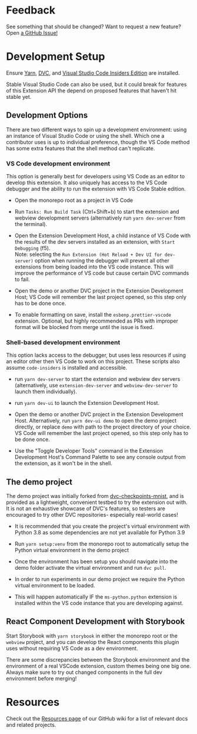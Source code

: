 # Feedback

See something that should be changed? Want to request a new feature? Open
[a GitHub Issue!](https://github.com/iterative/vscode-dvc/issues)

# Development Setup

Ensure [Yarn](https://yarnpkg.com/), [DVC](https://dvc.org/doc/install), and
[Visual Studio Code Insiders Edition](https://code.visualstudio.com/insiders/)
are installed.

Stable Visual Studio Code can also be used, but it could break for features of
this Extension API the depend on proposed features that haven't hit stable yet.

## Development Options

There are two different ways to spin up a development environment: using an
instance of Visual Studio Code or using the shell. Which one a contributor uses
is up to individual preference, though the VS Code method has some extra
features that the shell method can't replicate.

### VS Code development environment

This option is generally best for developers using VS Code as an editor to
develop this extension. It also uniquely has access to the VS Code debugger and
the ability to run the extension with VS Code Stable edition.

- Open the monorepo root as a project in VS Code

- Run `Tasks: Run Build Task` (Ctrl+Shift+b) to start the extension and webview
  development servers (alternatively run `yarn dev-server` from the terminal).

- Open the Extension Development Host, a child instance of VS Code with the
  results of the dev servers installed as an extension, with `Start Debugging`
  (f5).  
  Note: selecting the `Run Extension (Hot Reload + Dev UI for dev-server)`
  option when running the debugger will prevent all other extensions from being
  loaded into the VS code instance. This will improve the performance of VS code
  but cause certain DVC commands to fail.

- Open the demo or another DVC project in the Extension Development Host; VS
  Code will remember the last project opened, so this step only has to be done
  once.

- To enable formatting on save, install the `esbenp.prettier-vscode` extension.
  Optional, but highly recommended as PRs with improper format will be blocked
  from merge until the issue is fixed.

### Shell-based development environment

This option lacks access to the debugger, but uses less resources if using an
editor other then VS Code to work on this project. These scripts also assume
`code-insiders` is installed and accessible.

- run `yarn dev-server` to start the extension and webview dev servers
  (alternatively, use `extension-dev-server` and `webview-dev-server` to launch
  them individually).

- run `yarn dev-ui` to launch the Extension Development Host.

- Open the demo or another DVC project in the Extension Development Host.
  Alternatively, run `yarn dev-ui demo` to open the demo project directly, or
  replace `demo` with path to the project directory of your choice. VS Code will
  remember the last project opened, so this step only has to be done once.

- Use the "Toggle Developer Tools" command in the Extension Development Host's
  Command Palette to see any console output from the extension, as it won't be
  in the shell.

## The demo project

The demo project was initially forked from
[dvc-checkpoints-mnist](https://github.com/iterative/dvc-checkpoints-mnist/tree/make_checkpoint),
and is provided as a lightweight, convenient testbed to try the extension out
with. It is not an exhaustive showcase of DVC's features, so testers are
encouraged to try other DVC repositories- especially real-world cases!

- It is recommended that you create the project's virtual environment with
  Python 3.8 as some dependencies are not yet available for Python 3.9

- Run `yarn setup:venv` from the monorepo root to automatically setup the Python
  virtual environment in the demo project

- Once the environment has been setup you should navigate into the demo folder
  activate the virtual environment and run `dvc pull`.

- In order to run experiments in our demo project we require the Python virtual
  environment to be loaded.

- This will happen automatically IF the `ms-python.python` extension is
  installed within the VS code instance that you are developing against.

## React Component Development with Storybook

Start Storybook with `yarn storybook` in either the monorepo root or the
`webview` project, and you can develop the React components this plugin uses
without requiring VS Code as a dev environment.

There are some discrepancies between the Storybook environment and the
environment of a real VSCode extension, custom themes being one big one. Always
make sure to try out changed components in the full dev environment before
merging!

# Resources

Check out the
[Resources page](https://github.com/iterative/vscode-dvc/wiki/Resources) of our
GitHub wiki for a list of relevant docs and related projects.
